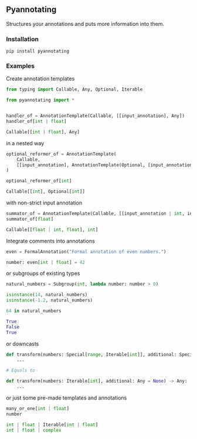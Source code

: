 ## Pyannotating
Structures your annotations and puts more information into them.

### Installation
`pip install pyannotating`

### Examples
Create annotation templates
```python
from typing import Callable, Any, Optional, Iterable

from pyannotating import *


handler_of = AnnotationTemplate(Callable, [[input_annotation], Any])
handler_of[int | float]
```
```python
Callable[[int | float], Any]
```

in a nested way
```python
optional_reformer_of = AnnotationTemplate(
    Callable,
    [[input_annotation], AnnotationTemplate(Optional, [input_annotation])]
)

optional_reformer_of[int]
```
```python
Callable[[int], Optional[int]]
```

with non-strict input annotation
```python
summator_of = AnnotationTemplate(Callable, [[input_annotation | int, input_annotation], int])
summator_of[float]
```
```python
Callable[[float | int, float], int]
```

Integrate comments into annotations
```python
even = FormalAnnotation("Formal annotation of even numbers.")

number: even[int | float] = 42
```

or subgroups of existing types
```python
natural_numbers = Subgroup(int, lambda number: number > 0)

isinstance(14, natural_numbers)
isinstance(-1.2, natural_numbers)

64 in natural_numbers
```
```python
True
False
True
```

or downcasts
```python
def transform(numbers: Special[range, Iterable[int]], additional: Special[None] = None) -> Any:
    ...

# Equals to

def transform(numbers: Iterable[int], additional: Any = None) -> Any:
    ...
```


or just some pre-made templates and annotations
```python
many_or_one[int | float]
number
```
```python
int | float | Iterable[int | float]
int | float | complex
```